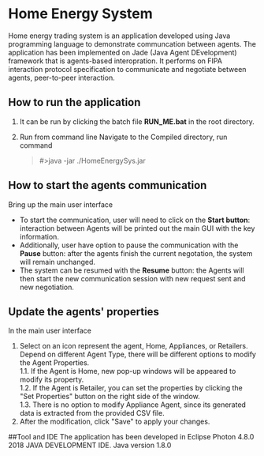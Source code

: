 # Home Energy System
Home energy trading system is an application developed using Java programming language to demonstrate communcation between agents.
The application has been implemented on Jade (Java Agent DEvelopment) framework that is agents-based interopration.
It performs on FIPA interaction protocol specification to communicate and negotiate between agents, peer-to-peer interaction.


## How to run the application
1. It can be run by clicking the batch file **RUN_ME.bat** in the root directory.
    
2. Run from command line
Navigate to the Compiled directory, run command 
	> #>java -jar ./HomeEnergySys.jar
	
    
## How to start the agents communication
Bring up the main user interface
* To start the communication, user will need to click on the **Start button**: interaction between Agents will be printed out the main GUI with the key information.
* Additionally, user have option to pause the communication with the **Pause** button: after the agents finish the current negotation, the system will remain unchanged.
* The system can be resumed with the **Resume** button: the Agents will then start the new communication session with new request sent and new negotiation.


## Update the agents' properties
In the main user interface
1. Select on an icon represent the agent, Home, Appliances, or Retailers. Depend on different Agent Type, there will be different options to modify the Agent Properties.<br>
    1.1. If the Agent is Home, new pop-up windows will be appeared to modify its property.<br>
    1.2. If the Agent is Retailer, you can set the properties by clicking the "Set Properties" button on the right side of the window.<br>
    1.3. There is no option to modify Appliance Agent, since its generated data is extracted from the provided CSV file.<br>
2. After the modification, click "Save" to apply your changes.


##Tool and IDE
The application has been developed in Eclipse Photon 4.8.0 2018 JAVA DEVELOPMENT IDE.
Java version 1.8.0
